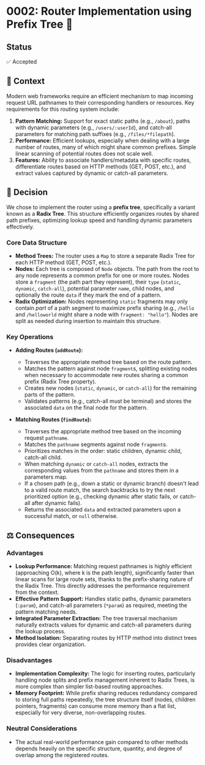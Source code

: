 # 0002: Router Implementation using Prefix Tree 🌳

## Status

✅ Accepted

## 🤔 Context

Modern web frameworks require an efficient mechanism to map incoming request URL pathnames to their corresponding handlers or resources. Key requirements for this routing system include:

1.  **Pattern Matching:** Support for exact static paths (e.g., `/about`), paths with dynamic parameters (e.g., `/users/:userId`), and catch-all parameters for matching path suffixes (e.g., `/files/*filepath`).
2.  **Performance:** Efficient lookups, especially when dealing with a large number of routes, many of which might share common prefixes. Simple linear scanning of potential routes does not scale well.
3.  **Features:** Ability to associate handlers/metadata with specific routes, differentiate routes based on HTTP methods (GET, POST, etc.), and extract values captured by dynamic or catch-all parameters.

## 🎯 Decision

We chose to implement the router using a **prefix tree**, specifically a variant known as a **Radix Tree**. This structure efficiently organizes routes by shared path prefixes, optimizing lookup speed and handling dynamic parameters effectively.

### Core Data Structure

- **Method Trees:** The router uses a `Map` to store a separate Radix Tree for each HTTP method (GET, POST, etc.).
- **Nodes:** Each tree is composed of `Node` objects. The path from the root to any node represents a common prefix for one or more routes. Nodes store a `fragment` (the path part they represent), their `type` (`static`, `dynamic`, `catch-all`), potential parameter `name`, child nodes, and optionally the route `data` if they mark the end of a pattern.
- **Radix Optimization:** Nodes representing `static` fragments may only contain _part_ of a path segment to maximize prefix sharing (e.g., `/hello` and `/helloworld` might share a node with `fragment: "hello"`). Nodes are split as needed during insertion to maintain this structure.

### Key Operations

- **Adding Routes (`addRoute`):**

  - Traverses the appropriate method tree based on the route pattern.
  - Matches the pattern against node `fragment`s, splitting existing nodes when necessary to accommodate new routes sharing a common prefix (Radix Tree property).
  - Creates new nodes (`static`, `dynamic`, or `catch-all`) for the remaining parts of the pattern.
  - Validates patterns (e.g., catch-all must be terminal) and stores the associated `data` on the final node for the pattern.

- **Matching Routes (`findRoute`):**
  - Traverses the appropriate method tree based on the incoming request `pathname`.
  - Matches the `pathname` segments against node `fragment`s.
  - Prioritizes matches in the order: static children, dynamic child, catch-all child.
  - When matching `dynamic` or `catch-all` nodes, extracts the corresponding values from the `pathname` and stores them in a parameters map.
  - If a chosen path (e.g., down a static or dynamic branch) doesn't lead to a valid route match, the search backtracks to try the next prioritized option (e.g., checking dynamic after static fails, or catch-all after dynamic fails).
  - Returns the associated `data` and extracted parameters upon a successful match, or `null` otherwise.

## ⚖️ Consequences

### Advantages

- **Lookup Performance:** Matching request pathnames is highly efficient (approaching O(k), where k is the path length), significantly faster than linear scans for large route sets, thanks to the prefix-sharing nature of the Radix Tree. This directly addresses the performance requirement from the context.
- **Effective Pattern Support:** Handles static paths, dynamic parameters (`:param`), and catch-all parameters (`*param`) as required, meeting the pattern matching needs.
- **Integrated Parameter Extraction:** The tree traversal mechanism naturally extracts values for dynamic and catch-all parameters during the lookup process.
- **Method Isolation:** Separating routes by HTTP method into distinct trees provides clear organization.

### Disadvantages

- **Implementation Complexity:** The logic for inserting routes, particularly handling node splits and prefix management inherent to Radix Trees, is more complex than simpler list-based routing approaches.
- **Memory Footprint:** While prefix sharing reduces redundancy compared to storing full paths repeatedly, the tree structure itself (nodes, children pointers, fragments) can consume more memory than a flat list, especially for very diverse, non-overlapping routes.

### Neutral Considerations

- The actual real-world performance gain compared to other methods depends heavily on the specific structure, quantity, and degree of overlap among the registered routes.
